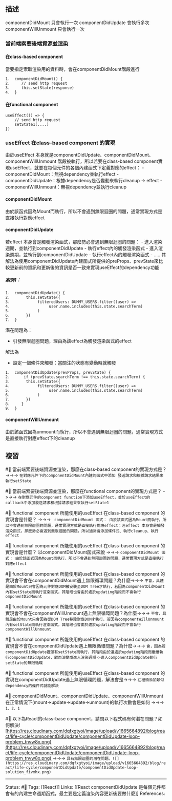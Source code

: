 ## 描述

componentDidMount 只會執行一次
componentDidUpdate 會執行多次
componentWillUnmount 只會執行一次



### 當前端索要後端資源並渲染

#### 在class-based component
當要指定索取渲染用的資料時，會在componentDidMount階段進行
```
1.  componentDidMount() {
2.     // send http request
3.     this.setState(response)
4.  }
```

#### 在functional component

```
useEffect(() => {
	// send http request 
	setState1(....)
})
```


### useEffect 在class-based component 的實現

由於useEffect 本身就是componentDidUpdate、componentDidMount、componentWillUnmount 階段被執行，所以若要在class-based component實現useEffect，就要在每個元件的各個內建函式下定義對應的effect：
	- componentDidMount：無視dependency並執行effect 
	- componentDidUpdate：根據dependency是否變動來執行cleanup -> effect
	- componentWillUnmount：無視dependency並執行cleanup

#### componentDidMount
由於該函式因為Mount而執行，所以不會遇到無限迴圈的問題，通常實現方式是直接執行對應effect

#### componentDidUpdate
若effect 本身會是觸發渲染函式，那麼勢必會遇到無限迴圈的問題：
	- 進入渲染週期，並執行到componentDidUpdate
	- 執行effect內的觸發渲染函式
	- 進入渲染週期，並執行到componentDidUpdate
	- 執行effect內的觸發渲染函式
	- .....
其解法為使用componentDidUpdate內建函式所提供的preProps、prevState來比較更新前的資訊和更新後的資訊是否一致來實現useEffect的dependency功能

##### 案例1：
```
1.  componentDidUpdate() {
2.       this.setState({
3.            filteredUsers: DUMMY_USERS.filter((user) => 
4.                 user.name.includes(this.state.searchTerm)
5.            )
6.       })
7.  }
```

潛在問題為：
- 引發無限迴圈問題，理由為該effect為觸發渲染函式的effect


解法為
- 設定一個條件來觸發：當關注的狀態有變動時就觸發
```
1.  componentDidUpdate(prevProps, prevState) {
2.      if (prevState.searchTerm !== this.state.searchTerm) {
3.       this.setState({
4.            filteredUsers: DUMMY_USERS.filter((user) => 
5.                 user.name.includes(this.state.searchTerm)
6.            )
7.       })
8.     }
9.  }
```
  
#### componentWillUnmount
由於該函式因為unmount而執行，所以不會遇到無限迴圈的問題，通常實現方式是直接執行對應effect下的cleanup


## 複習


#🧠 當前端索要後端資源並渲染，那麼在class-based component的實現方式是？ ->->-> `在對應元件下的componentDidMount內建的函式中添加 發送請求和根據請求結果來執行setState`
<!--SR:!2022-11-20,25,250-->

#🧠 當前端索要後端資源並渲染，那麼在functional component的實現方式是？ ->->-> `在對應元件的component function下添加useEffect，並於useEffect的callback中添加發送請求和根據請求結果來執行setState1`
<!--SR:!2022-11-20,25,250-->


#🧠 functional component 所能使用的useEffect 在class-based component 的實現會是什麼？ ->->-> ` componentDidMount 函式： 由於該函式因為Mount而執行，所以不會遇到無限迴圈的問題，通常實現方式是直接執行對應effect；若effect 本身會是觸發渲染函式，那麼勢必會遇到無限迴圈的問題，所以通常會添加條件式、執行cleanup、執行effect`
<!--SR:!2022-11-25,28,250-->

#🧠 functional component 所能使用的useEffect 在class-based component 的實現會是什麼？ 以componentDidMount函式來說 ->->-> `componentDidMount 函式： 由於該函式因為Mount而執行，所以不會遇到無限迴圈的問題，通常實現方式是直接執行對應effect`
<!--SR:!2022-11-24,28,250-->


#🧠 functional component 所能使用的useEffect 在class-based component 的實現會不會在componentDidMount遇上無限循環問題？為什麼->->-> `不會，具體是由於Mount只會因為元件對應DOM被安裝至DOM Tree才執行，若因為componentDidMount內有setState而執行渲染函式，其階段也會由於處於updating階段而不會執行omponentDidMount`
<!--SR:!2022-10-28,10,250-->


#🧠 functional component 所能使用的useEffect 在class-based component 的實現會不會在componentWillUnmount遇上無限循環問題？為什麼->->-> `不會，具體是由於Mount只會因為從DOM Tree移除對應DOM才執行，若因為componentWillUnmount內有setState而執行渲染函式，其階段也會由於處於updating階段而不會執行componentWillUnmount`
<!--SR:!2022-11-20,25,250-->

#🧠 functional component 所能使用的useEffect 在class-based component 的實現會不會在componentDidUpdate遇上無限循環問題？為什麼->->-> `會，因為若componentDidUpdate裡頭有setState而執行，其階段由於還處於updating階段而繼續執行componentDidUpdate，繼而演變成進入渲染週期->進入componentDidUpdate執行setState的無限循環`
<!--SR:!2022-11-25,28,250-->

#🧠 functional component 所能使用的useEffect 在class-based component 的實現在componentDidUpdate遇上無限循環問題，解法會是->->-> `在裡頭添加類似dependency的條件式就能解決`
<!--SR:!2022-10-28,10,250-->


#🧠 componentDidMount、componentDidUpdate、componentWillUnmount 在正常情況下(mount->update->update->unmount)的執行次數會是如何 ->->-> `1、2、1`
<!--SR:!2022-11-24,28,250-->


#🧠 以下為React的class-base component，請問以下程式碼有何潛在問題？如何解決![https://res.cloudinary.com/dqfxgtyoi/image/upload/v1665664892/blog/react/life-cycle/componentDidUpdate/componentDidUpdate-loop-problem_tnvw8x.png](https://res.cloudinary.com/dqfxgtyoi/image/upload/v1665664892/blog/react/life-cycle/componentDidUpdate/componentDidUpdate-loop-problem_tnvw8x.png) ->->-> `具有無限迴圈的潛在問題。![](https://res.cloudinary.com/dqfxgtyoi/image/upload/v1665664892/blog/react/life-cycle/componentDidUpdate/componentDidUpdate-loop-solution_fivxhx.png)`
<!--SR:!2022-10-28,10,250-->


---
Status: #🌱 
Tags:
[[React]]
Links:
[[React componentDidUpdate 是每個元件都會有的內建生命週期函式，最主要是定義渲染內容更新後要做什麼]]
References: